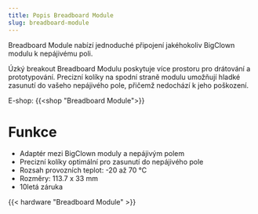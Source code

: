 ```yaml
---
title: Popis Breadboard Module
slug: breadboard-module
---
```


Breadboard Module nabízí jednoduché připojení jakéhokoliv BigClown modulu k nepájivému poli.

Úzký breakout Breadboard Modulu poskytuje více prostoru pro drátování a prototypování. Precizní kolíky na spodní straně modulu umožňují hladké zasunutí do vašeho nepájivého pole, přičemž nedochází k jeho poškození.

E-shop: {{<shop "Breadboard Module">}}

# Funkce

  * Adaptér mezi BigClown moduly a nepájivým polem
  * Precizní kolíky optimální pro zasunutí do nepájivého pole
  * Rozsah provozních teplot: -20 až 70 °C
  * Rozměry: 113.7 x 33 mm
  * 10letá záruka

{{< hardware "Breadboard Module" >}}
